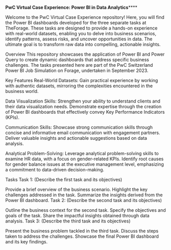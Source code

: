 **PwC Virtual Case Experience: Power BI in Data Analytics******

Welcome to the PwC Virtual Case Experience repository! Here, you will find the Power BI dashboards developed for the three separate tasks at TheForage. These tasks are designed to provide a hands-on experience with real-world datasets, enabling you to delve into business scenarios, identify patterns, assess risks, and uncover opportunities in data. The ultimate goal is to transform raw data into compelling, actionable insights.

Overview
This repository showcases the application of Power BI and Power Query to create dynamic dashboards that address specific business challenges. The tasks presented here are part of the PwC Switzerland Power BI Job Simulation on Forage, undertaken in September 2023.

Key Features
Real-World Datasets: Gain practical experience by working with authentic datasets, mirroring the complexities encountered in the business world.

Data Visualization Skills: Strengthen your ability to understand clients and their data visualization needs. Demonstrate expertise through the creation of Power BI dashboards that effectively convey Key Performance Indicators (KPIs).

Communication Skills: Showcase strong communication skills through concise and informative email communication with engagement partners. Deliver valuable insights and actionable suggestions based on data analysis.

Analytical Problem-Solving: Leverage analytical problem-solving skills to examine HR data, with a focus on gender-related KPIs. Identify root causes for gender balance issues at the executive management level, emphasizing a commitment to data-driven decision-making.

Tasks
Task 1: (Describe the first task and its objectives)

Provide a brief overview of the business scenario.
Highlight the key challenges addressed in the task.
Summarize the insights derived from the Power BI dashboard.
Task 2: (Describe the second task and its objectives)

Outline the business context for the second task.
Specify the objectives and goals of the task.
Share the impactful insights obtained through data analysis.
Task 3: (Describe the third task and its objectives)

Present the business problem tackled in the third task.
Discuss the steps taken to address the challenges.
Showcase the final Power BI dashboard and its key findings.
